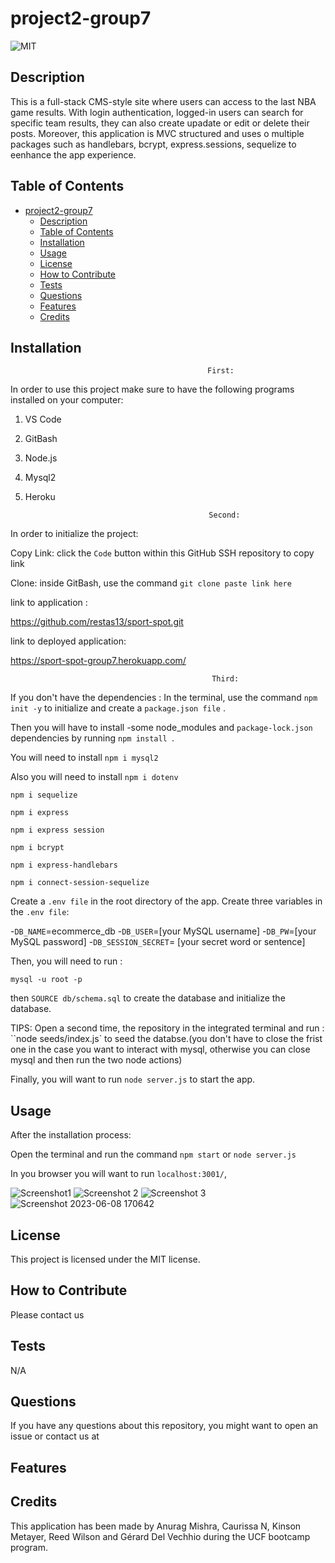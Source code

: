 # project2-group7


![MIT](https://img.shields.io/badge/license-MIT-green)


## Description


This is a full-stack CMS-style  site where users can access to the last NBA game results. With login authentication, logged-in users  can search for specific team results,  they can also create upadate or edit or delete their posts.
Moreover, this application is MVC structured and  uses o multiple packages such as handlebars, bcrypt, express.sessions, sequelize  to eenhance the app experience.


## Table of Contents 


 
- [project2-group7](#project2-group7)
  - [Description](#description)
  - [Table of Contents](#table-of-contents)
  - [Installation](#installation)
  - [Usage](#usage)
  - [License](#license)
  - [How to Contribute](#how-to-contribute)
  - [Tests](#tests)
  - [Questions](#questions)
  - [Features](#features)
  - [Credits](#credits)

## Installation

 

                                                First:

In order to use this project make sure to have the following programs installed on your computer:

1. VS Code

2. GitBash

3. Node.js

4. Mysql2

5. Heroku







                                                Second:

In order to initialize the project:


Copy Link: click the `Code` button within this GitHub SSH repository to copy link

Clone: inside GitBash, use the command `git clone paste link here`



link to application : 

https://github.com/restas13/sport-spot.git


link to deployed application:

https://sport-spot-group7.herokuapp.com/














                                                 Third: 

If you don't have the dependencies :
In the terminal, use the command `npm init -y` to initialize and create a `package.json file` .

Then you will have to install 
-some node_modules and `package-lock.json` dependencies by running `npm install `.


You will need to install `npm i mysql2` 

Also you will need to install `npm i dotenv`


`npm i sequelize`

`npm i express`

`npm i express session`

`npm i bcrypt`

`npm i express-handlebars`

`npm i connect-session-sequelize`



Create a `.env file` in the root directory of the app.
Create three variables in the `.env file`:

-`DB_NAME`=ecommerce_db
-`DB_USER`=[your MySQL username]
-`DB_PW`=[your MySQL password]
-`DB_SESSION_SECRET`= [your secret word or sentence]

 


Then, you will need to run :

`mysql -u root -p`

then
`SOURCE db/schema.sql` to create the database and initialize the database.


TIPS: Open a second time, the repository in the integrated terminal and run : ``node seeds/index.js` to seed the databse.(you don't have to close the frist one in the case you want to interact with mysql, otherwise you can close mysql and then run  the two node actions)



Finally, you will want to run `node server.js` to start the app.



## Usage

After the installation process:

Open the terminal  and run the command `npm start` or `node server.js`

In you browser you will want to run `localhost:3001/`,

![Screenshot1](https://github.com/restas13/sport-spot/assets/120201085/04c18cc8-8d2b-409d-8a2d-2dba893568d8)
![Screenshot 2](https://github.com/restas13/sport-spot/assets/120201085/cfa72ed4-7e0d-4303-a778-4fc080d3eeb6)
![Screenshot 3](https://github.com/restas13/sport-spot/assets/120201085/8acee9fa-7a87-4787-8294-d2118e09fe28)
![Screenshot 2023-06-08 170642](https://github.com/restas13/sport-spot/assets/120201085/64a76672-1edf-4b6d-8b64-6c2c656f082c)





## License

This project is licensed under the MIT license.

## How to Contribute

Please contact us

## Tests

N/A

## Questions

If you have any questions about this repository, you might want to open an issue or contact us at 

## Features


## Credits

This application has been made by  Anurag Mishra, Caurissa N, Kinson Metayer, Reed Wilson and Gérard Del Vechhio  during the UCF bootcamp program.
 